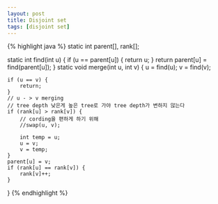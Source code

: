 ```yaml
---
layout: post
title: Disjoint set
tags: [disjoint set]
---
```


{% highlight java %}
static int parent[], rank[];
    
static int find(int u) {
    if (u == parent[u]) {
        return u;
    }
    return parent[u] = find(parent[u]);
}
static void merge(int u, int v) {
    u = find(u);
    v = find(v);
    
    if (u == v) {
        return;
    }
    // u - > v merging
    // tree depth 낮은게 높은 tree로 가야 tree depth가 변하지 않는다
    if (rank[u] > rank[v]) {
        // cording을 편하게 하기 위해
        //swap(u, v);
        
        int temp = u;
        u = v;
        v = temp;
    }
    parent[u] = v;
    if (rank[u] == rank[v]) {
        rank[v]++;
    }
}
{% endhighlight %}

